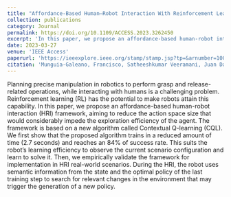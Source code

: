 ```yaml
---
title: "Affordance-Based Human–Robot Interaction With Reinforcement Learning"
collection: publications
category: Journal
permalink: https://doi.org/10.1109/ACCESS.2023.3262450
excerpt: 'In this paper, we propose an affordance-based human-robot interaction (HRI) framework, aiming to reduce the action space size that would considerably impede the exploration efficiency of the agent.'
date: 2023-03-27
venue: 'IEEE Access'
paperurl: 'https://ieeexplore.ieee.org/stamp/stamp.jsp?tp=&arnumber=10082924'
citation: 'Munguia-Galeano, Francisco, Satheeshkumar Veeramani, Juan David Hernández, Qingmeng Wen, and Ze Ji. "Affordance-based human–robot interaction with reinforcement learning." IEEE Access 11 (2023): 31282-31292.'
---
```

Planning precise manipulation in robotics to perform grasp and release-related operations, while interacting with humans is a challenging problem. Reinforcement learning (RL) has the potential to make robots attain this capability. In this paper, we propose an affordance-based human-robot interaction (HRI) framework, aiming to reduce the action space size that would considerably impede the exploration efficiency of the agent. The framework is based on a new algorithm called Contextual Q-learning (CQL). We first show that the proposed algorithm trains in a reduced amount of time (2.7 seconds) and reaches an 84% of success rate. This suits the robot’s learning efficiency to observe the current scenario configuration and learn to solve it. Then, we empirically validate the framework for implementation in HRI real-world scenarios. During the HRI, the robot uses semantic information from the state and the optimal policy of the last training step to search for relevant changes in the environment that may trigger the generation of a new policy.